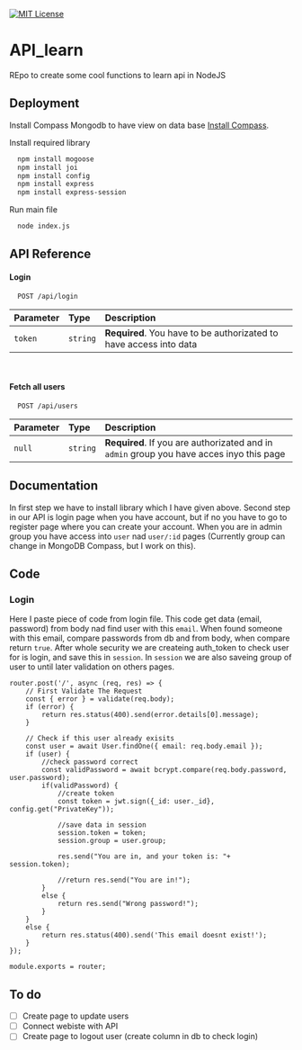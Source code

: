 [![MIT License](https://img.shields.io/badge/License-MIT-green.svg)](https://choosealicense.com/licenses/mit/)

# API_learn

REpo to create some cool functions to learn api in NodeJS


## Deployment

Install Compass Mongodb to have view on data base
[Install Compass](https://www.mongodb.com/try/download/compass).

Install required library

```bash
  npm install mogoose
  npm install joi
  npm install config
  npm install express
  npm install express-session
```

Run main file
```bash
  node index.js
```
## API Reference

#### Login 

```
  POST /api/login
```

| Parameter | Type     | Description                |
| :-------- | :------- | :------------------------- |
| `token`   | `string` | **Required**. You have to be authorizated to have access into data |

</br>


#### Fetch all users

```
  POST /api/users
```

| Parameter | Type     | Description                       |
| :-------- | :------- | :-------------------------------- |
| `null`    | `string` | **Required**. If you are authorizated and in `admin` group you have acces inyo this page |



## Documentation
In first step we have to install library which I have given above.
Second step in our API is login page when you have account, but if no you have to go to register page where you can create your account.
When you are in admin group you have access into `user` nad `user/:id` pages (Currently group can change in MongoDB Compass, but I work on this).


## Code

### Login

Here I paste piece of code from login file. This code get data (email, password) from body nad find user with this `email`.
When found someone with this email, compare passwords from db and from body, when compare return `true`.
After whole security we are createing auth_token to check user for is login, and save this in `session`.
In `session` we are also saveing group of user to until later validation on others pages.

```node
router.post('/', async (req, res) => {
    // First Validate The Request
    const { error } = validate(req.body);
    if (error) {
        return res.status(400).send(error.details[0].message);
    }

    // Check if this user already exisits
    const user = await User.findOne({ email: req.body.email });
    if (user) {
        //check password correct
        const validPassword = await bcrypt.compare(req.body.password, user.password);
        if(validPassword) {
            //create token
            const token = jwt.sign({_id: user._id}, config.get("PrivateKey"));

            //save data in session
            session.token = token;
            session.group = user.group;

            res.send("You are in, and your token is: "+ session.token);

            //return res.send("You are in!");
        }
        else {
            return res.send("Wrong password!");
        }
    } 
    else {
        return res.status(400).send('This email doesnt exist!');
    }
});

module.exports = router;
```

## To do
- [ ] Create page to update users
- [ ] Connect webiste with API
- [ ] Create page to logout user (create column in db to check login)
